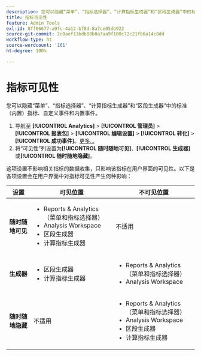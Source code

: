 ```yaml
---
description: 您可以隐藏“菜单”、“指标选择器”、“计算指标生成器”和“区段生成器”中的标准（内置）指标、自定义事件和内置事件。
title: 指标可见性
feature: Admin Tools
exl-id: 8ff06677-a9fc-4a12-bf8d-8a7ce05db922
source-git-commit: 2c0aef13bdb88b0a7aa9f100c72c21f66a14c8dd
workflow-type: ht
source-wordcount: '161'
ht-degree: 100%

---
```


# 指标可见性

您可以隐藏“菜单”、“指标选择器”、“计算指标生成器”和“区段生成器”中的标准（内置）指标、自定义事件和内置事件。

1. 导航至 **[!UICONTROL Analytics]** > **[!UICONTROL 管理员]** > **[!UICONTROL 报表包]** > **[!UICONTROL 编辑设置]** > **[!UICONTROL 转化]** > **[!UICONTROL 成功事件]**。[更多...](/help/admin/admin/c-success-events/t-success-events.md)
1. 将“可见性”列设置为&#x200B;**[!UICONTROL 随时随地可见]**、**[!UICONTROL 生成器]**&#x200B;或&#x200B;**[!UICONTROL 随时随地隐藏]**。

这项设置不影响相关指标的数据收集，只影响该指标在用户界面的可见性。以下是各项设置会在用户界面中对指标可见性产生何种影响：

<table id="table_26814F83F39C47D08361365E2658D249"> 
 <thead> 
  <tr> 
   <th colname="col1" class="entry"> 设置 </th> 
   <th colname="col2" class="entry"> 可见位置 </th> 
   <th colname="col3" class="entry"> 不可见位置 </th> 
  </tr> 
 </thead>
 <tbody> 
  <tr> 
   <td colname="col1"> <b>随时随地可见</b> </td> 
   <td colname="col2"> 
    <ul id="ul_2CCF931F462D48E3B06AE246A1A3AD91"> 
     <li id="li_C2889DBECE6D488C94B118FA33CD3988">Reports &amp; Analytics（菜单和指标选择器） </li> 
     <li id="li_EB7D70B1BAC840A6A32B56A1DD8F8D55">Analysis Workspace </li> 
     <li id="li_0C550B8F99C94620999331BBA1F3659C">区段生成器 </li> 
     <li id="li_E2663CFA5F8541C39CE9A18173A074AC">计算指标生成器 </li> 
    </ul> </td> 
   <td colname="col3"> 不适用 </td> 
  </tr> 
  <tr> 
   <td colname="col1"> <b>生成器</b> </td> 
   <td colname="col2"> 
    <ul id="ul_33E40D88D3B44CCDBA8DE6EA53794C6D"> 
     <li id="li_D72D1EB1A6164657A68AC5BDE4749BA2">区段生成器 </li> 
     <li id="li_9644DE132891444E8C98C8ADD5B17FBA">计算指标生成器 </li> 
    </ul> </td> 
   <td colname="col3"> 
    <ul id="ul_C21BB852A6E94BF288DA237772538F96"> 
     <li id="li_499402E46BD243588B0E437928734222">Reports &amp; Analytics（菜单和指标选择器） </li> 
     <li id="li_844967A5C7204ABE964E6DD5789E582E">Analysis Workspace </li> 
    </ul> </td> 
  </tr> 
  <tr> 
   <td colname="col1"> <b>随时随地隐藏</b> </td> 
   <td colname="col2"> 不适用 </td> 
   <td colname="col3"> 
    <ul id="ul_CB9780D567BD4DBA90C092DDA892BF41"> 
     <li id="li_CF90047F78FD4BB28E90E95B9B367445">Reports &amp; Analytics（菜单和指标选择器） </li> 
     <li id="li_9B41995CA7F3437485BAFF08A422FBFE">Analysis Workspace </li> 
     <li id="li_B4C8C6A35AB44E83B140F2C8073EEE17">区段生成器 </li> 
     <li id="li_35F3A8DD8F8C4770AEFBD68575DFAE62">计算指标生成器 </li> 
    </ul> </td> 
  </tr> 
 </tbody> 
</table>
